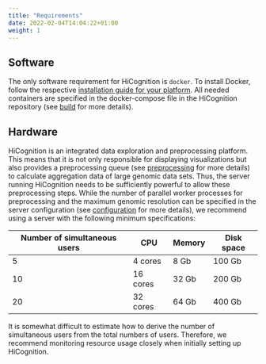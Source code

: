 ```yaml
---
title: "Requirements"
date: 2022-02-04T14:04:22+01:00
weight: 1
---
```


## Software

The only software requirement for HiCognition is `docker`. To install Docker, follow the respective [installation guide for your platform](https://docs.docker.com/get-docker/). All needed containers are specified in the docker-compose file in the HiCognition repository (see [build](/docs/installation/build) for more details).

## Hardware

HiCognition is an integrated data exploration and preprocessing platform. This means that it is not only responsible for displaying visualizations but also provides a preprocessing queue (see [preprocessing](/docs/preprocessing) for more details) to calculate aggregation data of large genomic data sets. Thus, the server running HiCognition needs to be sufficiently powerful to allow these preprocessing steps. While the number of parallel worker processes for preprocessing and the maximum genomic resolution can be specified in the server configuration (see [configuration](/docs/installation/configuration) for more details), we recommend using a server with the following minimum specifications:

| Number of simultaneous users | CPU      | Memory | Disk space |
|------------------------------|----------|--------|------------|
| 5                            | 4 cores  | 8 Gb   | 100 Gb     |
| 10                           | 16 cores | 32 Gb  | 200 Gb     |
| 20                           | 32 cores | 64 Gb  | 400 Gb     |

It is somewhat difficult to estimate how to derive the number of simultaneous users from the total numbers of users. Therefore, we recommend monitoring resource usage closely when initially setting up HiCognition.